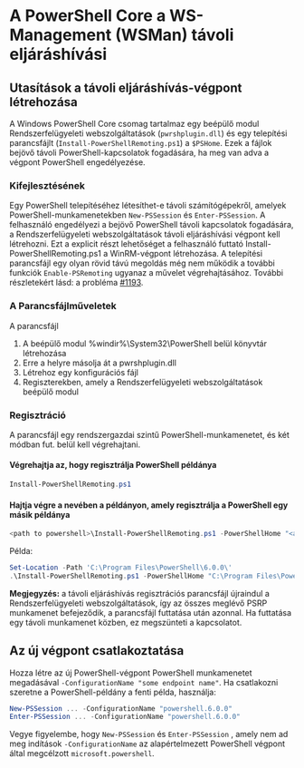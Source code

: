 # <a name="ws-management-wsman-remoting-in-powershell-core"></a>A PowerShell Core a WS-Management (WSMan) távoli eljáráshívási 

## <a name="instructions-to-create-a-remoting-endpoint"></a>Utasítások a távoli eljáráshívás-végpont létrehozása

A Windows PowerShell Core csomag tartalmaz egy beépülő modul Rendszerfelügyeleti webszolgáltatások (`pwrshplugin.dll`) és egy telepítési parancsfájlt (`Install-PowerShellRemoting.ps1`) a `$PSHome`.
Ezek a fájlok bejövő távoli PowerShell-kapcsolatok fogadására, ha meg van adva a végpont PowerShell engedélyezése.

### <a name="motivation"></a>Kifejlesztésének

Egy PowerShell telepítéséhez létesíthet-e távoli számítógépekről, amelyek PowerShell-munkamenetekben `New-PSSession` és `Enter-PSSession`.
A felhasználó engedélyezi a bejövő PowerShell távoli kapcsolatok fogadására, a Rendszerfelügyeleti webszolgáltatások távoli eljáráshívási végpont kell létrehozni.
Ezt a explicit részt lehetőséget a felhasználó futtató Install-PowerShellRemoting.ps1 a WinRM-végpont létrehozása.
A telepítési parancsfájl egy olyan rövid távú megoldás még nem működik a további funkciók `Enable-PSRemoting` ugyanaz a művelet végrehajtásához.
További részletekért lásd: a probléma [#1193](https://github.com/PowerShell/PowerShell/issues/1193).

### <a name="script-actions"></a>A Parancsfájlműveletek

A parancsfájl

1. A beépülő modul %windir%\System32\PowerShell belül könyvtár létrehozása
1. Erre a helyre másolja át a pwrshplugin.dll
1. Létrehoz egy konfigurációs fájl
1. Regiszterekben, amely a Rendszerfelügyeleti webszolgáltatások beépülő modul

### <a name="registration"></a>Regisztráció

A parancsfájl egy rendszergazdai szintű PowerShell-munkamenetet, és két módban fut. belül kell végrehajtani.

#### <a name="executed-by-the-instance-of-powershell-that-it-will-register"></a>Végrehajtja az, hogy regisztrálja PowerShell példánya

``` powershell
Install-PowerShellRemoting.ps1
```

#### <a name="executed-by-another-instance-of-powershell-on-behalf-of-the-instance-that-it-will-register"></a>Hajtja végre a nevében a példányon, amely regisztrálja a PowerShell egy másik példánya

``` powershell
<path to powershell>\Install-PowerShellRemoting.ps1 -PowerShellHome "<absolute path to the instance's $PSHOME>"
```

Példa:

``` powershell
Set-Location -Path 'C:\Program Files\PowerShell\6.0.0\'
.\Install-PowerShellRemoting.ps1 -PowerShellHome "C:\Program Files\PowerShell\6.0.0\"
```

**Megjegyzés:** a távoli eljáráshívás regisztrációs parancsfájl újraindul a Rendszerfelügyeleti webszolgáltatások, így az összes meglévő PSRP munkamenet befejeződik, a parancsfájl futtatása után azonnal. Ha futtatása egy távoli munkamenet közben, ez megszünteti a kapcsolatot.

## <a name="how-to-connect-to-the-new-endpoint"></a>Az új végpont csatlakoztatása

Hozza létre az új PowerShell-végpont PowerShell munkamenetet megadásával `-ConfigurationName "some endpoint name"`. Ha csatlakozni szeretne a PowerShell-példány a fenti példa, használja:

``` powershell
New-PSSession ... -ConfigurationName "powershell.6.0.0"
Enter-PSSession ... -ConfigurationName "powershell.6.0.0"
```

Vegye figyelembe, hogy `New-PSSession` és `Enter-PSSession` , amely nem ad meg indítások `-ConfigurationName` az alapértelmezett PowerShell végpont által megcélzott `microsoft.powershell`.
